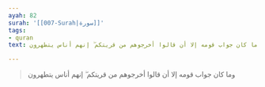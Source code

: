 ```yaml
---
ayah: 82
surah: '[[007-Surah|سورة]]'
tags:
- quran
text: وما كان جواب قومه إلا أن قالوا أخرجوهم من قريتكم ۖ إنهم أناس يتطهرون

---
```

> وما كان جواب قومه إلا أن قالوا أخرجوهم من قريتكم ۖ إنهم أناس يتطهرون
